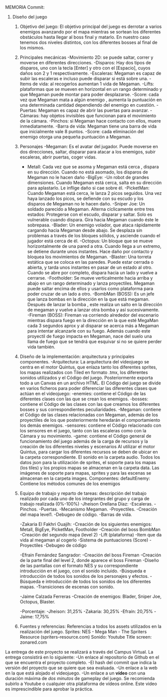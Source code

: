 MEMORIA
Commit: 
1. Diseño del juego
    1. Objetivo del juego: 
		El objetivo principal del juego es derrotar a varios enemigos avanzando por el mapa mientras se sortean los diferentes obstáculos hasta llegar al boss final y matarlo. En nuestro caso tenemos dos niveles distintos, con los diferentes bosses al final de los mismos. 
    2. Principales mecánicas
		-Movimiento 2D: se puede saltar, correr y moverse en diferentes direcciones. 
		-Disparos: Hay dos tipos de disparos, uno con la tecla [Enter] y otro con el [Espacio], cuyos daños son 2 y 1 respectivamente.
		-Escaleras: Megaman es capaz de subir las escaleras e incluso puede disparar si está sobre una.
		-Items de vida: al recogerlos aumentan 1 vida de Megaman.
		-Lifts: plataformas que se mueven en horizontal en un rango determinado y que Megaman puede montar para poder desplazarse.
		-Score: cada vez que Megaman mata a algún enemigo , aumenta la puntuación en  una determinada cantidad dependiendo del enemigo en cuestión.
		-Puertas: Megaman es capaz de abrir las puertas para avanzar.
		-Cámaras: hay objetos invisibles que funcionan para el movimiento de la cámara.
		-Pinchos: si Megaman hace contacto con ellos, muere inmediatamente.
		-Barra de vida: Megaman tiene una barra de vida que inicialmente vale 8 puntos.
		-Score: cada eliminación del enemigo otorga una pequeña puntuación a Megaman.
 
    3. Personajes
		-Megaman:
		Es el avatar del jugador. Puede moverse en dos direcciones, saltar, disparar para atacar a los enemigos, subir escaleras, abrir puertas, coger vidas.
		- Metall:
		Cada vez que se asoma y Megaman está cerca , dispara en su dirección. Cuando no está asomado, los disparos de Megaman no le hacen daño
		-BigEye:
		-Un robot de grandes dimensiones. Cuando Megaman está cerca, salta en su dirección para aplastarlo. Le inflige daño si cae sobre él.
		-PicketMan:
		Cuando Megaman está cerca, le lanza 2 picos seguidos. Una vez haya lanzado los picos, se defiende con su escudo y los disparos de Megaman no le hacen daño.
		-Sniper Joe:
		Un soldado parecido a Megaman. Alterna cíclicamente entre tres estados: Protegerse con el escudo, disparar y saltar. Solo es vulnerable cuando dispara. Gira hacia Megaman cuando éste le sobrepasa.
		-Blader:
		Un enemigo volador, que ataca rápidamente cargando hacia Megaman desde abajo. Se desplaza sin problemas a través de los bloques sólidos, y asciende cuando el jugador está cerca de él.
		-Octopus:
		Un bloque que se mueve horizontalmente de una pared a otra. Cuando llega a un extremo, se detiene durante unos instantes. Hace daño por contacto y bloquea los movimientos de Megaman.
		-Blaster:
		Una torreta estática que se coloca en las paredes. Puede estar cerrada o abierta, y tarda unos instantes en pasar de un estado al otro. Cuando se abre por completo, dispara hacia un lado y vuelve a cerrarse.
		-Footholder: 
		Se mueve verticalmente hacia arriba y abajo en un rango determinado y lanza proyectiles. Megaman puede saltar encima de ellos y usarlos como plataforma para poder cruzar de un lado a otro.
		-BombMan (BOSS):
		Es un jefe que lanza bombas en la dirección en la que está megaman. Después de lanzar la bomba , este realiza un salto en la dirección de megaman y vuelve a lanzar otra bomba y así sucesivamente.
		-Fireman (BOSS):
		Fireman va corriendo alrededor del escenario mientras dispara fuego en la dirección en la que esté MegaMan cada 3 segundos aprox y al disparar se acerca más a Megaman para intentar alcanzarle con su fuego. Además cuando este proyectil de fuego impacta en Megaman, nace del suelo una llama de fuego que se tendrá que esquivar si no se quiere perder vida también. 
	3. Diseño de la implementación: arquitectura y principales componentes.
		-Arquitectura: La arquitectura del videojuego se centra en el motor Quintus, que enlaza tanto los diferentes sprites, los mapas realizados con Tiled en formato  .tmx, los diferentes sonidos utilizados y el Código del juego. Posteriormente exporta todo a un Canvas en un archivo HTML. 
		El Código del juego se divide en varios ficheros para poder diferenciar las diferentes clases que actúan en el videojuego:
			-enemies: contiene el Código de las diferentes clases con las que se crean los enemigos. 
			-bosses: contiene el Código de las clases con las que creamos los diferentes bosses y sus correspondientes peculiaridades. 
			-Megaman: contiene el Código de las clases relacionadas con Megaman, además de los proyectiles de los que posteriormente heredarán el comportamiento los demás enemigos. 
			-sensores: contiene el Código relacionado con los sensores en el juego, tanto con las escaleras como con la Cámara y su movimiento. 
			-game: contiene el Código general de funcionamiento del juego además de la carga de recursos y la creación de los diferentes niveles y escenarios
		Al utilizar el motor Quintus, para cargar los diferentes recursos se deben de ubicar en la carpeta correspondiente. El sonido en la carpeta audio. Todos los datos json para la utilización de sprites, el soporte para los mapas (los tiles) y los propios mapas se almacenan en la carpeta data. Las imágenes de soporte para mapas, sprites y para las escenas se almacenan en la carpeta images. 
		Componentes:
		defaultEnemy: Contiene los métodos comunes de los enemigos 
	 
	5. Equipo de trabajo y reparto de tareas: descripción del trabajo realizado por cada uno de los integrantes del grupo y carga de trabajo realizada (0%-100%)
		-Jheison Orellana Díaz:
			-Escaleras.
			-Pinchos.
			-Puertas.
			-Mecanismo Megaman.
			-Proyectiles.
			-Creación del mapa level1.
			-Debugeo de código.
			-Barras de vida.
			
		-Zakaria El Fakhri Ouajih:
			-Creación de los siguientes enemigos: Metall, BigEye, PicketMan, Footholder
			-Creación del boss BombMan
			-Creación del segundo mapa (level 2)
			-Lift (plataforma)
			-Item que da vida al megaman al cogerlo
			-Sistema de puntuaciones (Score)
			-Proyectiles
			-Debugeo de código
		 
		-Efrain Fernández Sangrador: 
			-Creación del boss Fireman
			-Creación de la parte final del level 2, donde aparece el boss Fireman
			-Diseño de las pantallas con el formato NES y su correspondiente introducción en el juego, con el sonido incluido.
			-Búsqueda e introducción de todos los sonidos de los personajes y efectos.
			-Búsqueda e introducción de todos los sonidos de los diferentes mapas.
			-Transiciones de escenas con sonido.
		 
		-Jaime Calzada Ferreras
			-Creación de enemigos: Blader, Sniper Joe, Octopus, Blaster.
		 
		-Porcentaje:
			-Jheison: 31,25%
			-Zakaria: 30,25%
			-Efraín: 20,75%
			-Jaime: 17,75%
 
	6. Fuentes y referencias: Referencias a todos los assets utilizados en la realización del juego. 
		Sprites: NES - Mega Man - The Spriters Resource (spriters-resource.com)
		Sonido: Youtube
		Title screen: zonared.com
 
La entrega de este proyecto se realizará a través del Campus Virtual. La entrega consistirá en lo siguiente:
	-Un enlace al repositorio de Github en el que se encuentra el proyecto completo.
	-El hash del commit que indica la versión del proyecto que se quiere que sea evaluada.
	-Un enlace a la web en la que está alojado el videojuego.
	-Un enlace a un **vídeo** con una duración máxima de *dos minutos* de gameplay del juego. Se recomienda subirlo a Youtube o cualquier otra plataforma de vídeos online. Este video es imprescindible para aprobar la práctica.

